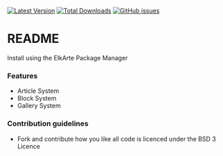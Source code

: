 
[![Latest Version](https://img.shields.io/github/release/tinoest/YAPortal.svg)](https://github.com/tinoest/YAPortal/releases)
[![Total Downloads](https://img.shields.io/github/downloads/tinoest/YAPortal/total.svg)](https://github.com/tinoest/YAPortal/releases)
[![GitHub issues](https://img.shields.io/github/issues/tinoest/YAPortal.svg)](https://github.com/tinoest/YAPortal/issues)

# README #

Install using the ElkArte Package Manager

### Features ###

* Article System
* Block System
* Gallery System

### Contribution guidelines ###

* Fork and contribute how you like all code is licenced under the BSD 3 Licence
